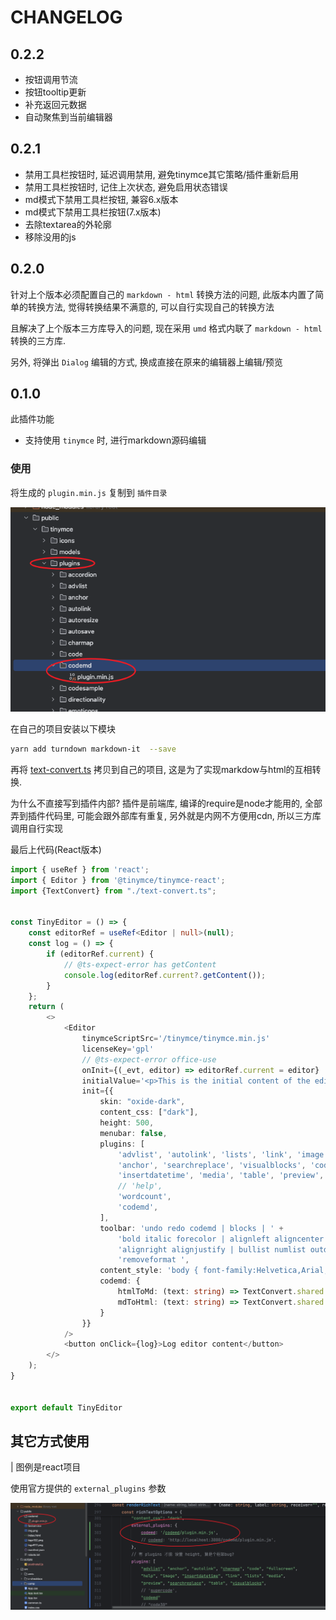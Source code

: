 # CHANGELOG

## 0.2.2

- 按钮调用节流
- 按钮tooltip更新
- 补充返回元数据
- 自动聚焦到当前编辑器

## 0.2.1

- 禁用工具栏按钮时, 延迟调用禁用, 避免tinymce其它策略/插件重新启用
- 禁用工具栏按钮时, 记住上次状态, 避免启用状态错误
- md模式下禁用工具栏按钮, 兼容6.x版本
- md模式下禁用工具栏按钮(7.x版本)
- 去除textarea的外轮廓
- 移除没用的js

## 0.2.0

针对上个版本必须配置自己的 `markdown - html` 转换方法的问题, 
此版本内置了简单的转换方法, 觉得转换结果不满意的, 可以自行实现自己的转换方法

且解决了上个版本三方库导入的问题, 现在采用 `umd` 格式内联了 `markdown - html` 转换的三方库.

另外, 将弹出 `Dialog` 编辑的方式, 换成直接在原来的编辑器上编辑/预览

## 0.1.0

此插件功能

- 支持使用 `tinymce` 时, 进行markdown源码编辑

### 使用

将生成的 `plugin.min.js` 复制到 `插件目录` 

![插件目录](resources/img/img.png)

在自己的项目安装以下模块

```bash
yarn add turndown markdown-it  --save
```

再将 [text-convert.ts](resources/ts/text-convert.ts) 拷贝到自己的项目,
这是为了实现markdow与html的互相转换.

为什么不直接写到插件内部? 插件是前端库, 编译的require是node才能用的,
全部弄到插件代码里, 可能会跟外部库有重复, 另外就是内网不方便用cdn,
所以三方库调用自行实现

最后上代码(React版本)

```typescript jsx
import { useRef } from 'react';
import { Editor } from '@tinymce/tinymce-react';
import {TextConvert} from "./text-convert.ts";


const TinyEditor = () => {
    const editorRef = useRef<Editor | null>(null);
    const log = () => {
        if (editorRef.current) {
            // @ts-expect-error has getContent
            console.log(editorRef.current?.getContent());
        }
    };
    return (
        <>
            <Editor
                tinymceScriptSrc='/tinymce/tinymce.min.js'
                licenseKey='gpl'
                // @ts-expect-error office-use
                onInit={(_evt, editor) => editorRef.current = editor}
                initialValue='<p>This is the initial content of the editor.</p>'
                init={{
                    skin: "oxide-dark",
                    content_css: ["dark"],
                    height: 500,
                    menubar: false,
                    plugins: [
                        'advlist', 'autolink', 'lists', 'link', 'image', 'charmap',
                        'anchor', 'searchreplace', 'visualblocks', 'code', 'fullscreen',
                        'insertdatetime', 'media', 'table', 'preview',
                        // 'help',
                        'wordcount',
                        'codemd',
                    ],
                    toolbar: 'undo redo codemd | blocks | ' +
                        'bold italic forecolor | alignleft aligncenter ' +
                        'alignright alignjustify | bullist numlist outdent indent | ' +
                        'removeformat ',
                    content_style: 'body { font-family:Helvetica,Arial,sans-serif; font-size:14px }',
                    codemd: {
                        htmlToMd: (text: string) => TextConvert.shared.convertHtmlToMd(text),
                        mdToHtml: (text: string) => TextConvert.shared.convertMdToHtml(text),
                    }
                }}
            />
            <button onClick={log}>Log editor content</button>
        </>
    );
}


export default TinyEditor

```

## 其它方式使用

| 图例是react项目

使用官方提供的 `external_plugins` 参数

![img.png](resources/img/img2.png)











